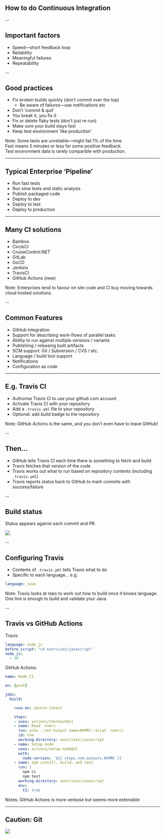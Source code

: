 ## How to do Continuous Integration

--

## Important factors

+ Speed—short feedback loop
+ Reliability
+ Meaningful failures
+ Repeatability

--

## Good practices

+ Fix broken builds quickly (don’t commit over the top)
  + Be aware of failures—use notifications etc
+ Don’t ‘commit & quit’
+ You break it, you fix it
+ Fix or delete flaky tests (don’t just re-run)
+ Make sure your build stays fast
+ Keep test environment ‘like production’

Note: Some tests are unreliable—might fail 1% of the time.  
  Fast means 5 minutes or less for some positive feedback.  
  Test environment data is rarely comparible with production.  

---

## Typical Enterprise ‘Pipeline’

* Run fast tests
* Run slow tests and static analysis
* Publish packaged code
* Deploy to dev
* Deploy to test
* Deploy to production

---

## Many CI solutions

* Bamboo
* CircleCI
* CruiseControl.NET
* GitLab
* GoCD
* Jenkins
* TravisCI
* GitHub Actions (new)

Note: Enterprises tend to favour on site code and CI buy moving towards cloud hosted solutions.   

--

## Common Features

+ GitHub Integration
+ Support for describing work-flows of parallel tasks
+ Ability to run against multiple versions / variants
+ Publishing / releasing built artifacts
+ SCM support: Git / Subversion / CVS / etc.
+ Language / build tool support
+ Notifications
+ Configuration as code

---

## E.g. Travis CI

+ Authorise Travis CI to use your github.com account
+ Activate Travis CI with your repository
+ Add a `.travis.yml` file to your repository
+ Optional: add build badge to the repository

Note: GitHub Actions is the same, and you don’t even have to leave GitHub!

--

## Then…

+ GitHub tells Travis CI each time there is something to fetch and build
+ Travis fetches that version of the code
+ Travis works out what to run based on repository contents (including `.travis.yml`)
+ Travis reports status back to GitHub to mark commits with success/failure

--

## Build status

Status appears against each commit and PR.

<img src=images/travis-build-status.png>

--

## Configuring Travis

* Contents of `.travis.yml` tells Travis what to do
* Specific to each language… e.g.

```yaml
language: java
```

Note: Travis looks at repo to work out how to build once it knows language.  
  One line is enough to build and validate your Java.  

--

## Travis vs GitHub Actions

Travis:

```yaml
language: node_js
before_script: "cd exercises/javascript"
node_js:
  - 10
```
<!-- .element: style="font-size: 35%" -->

GitHub Actions:

```yaml
name: Node CI

on: [push]

jobs:
  build:

    runs-on: ubuntu-latest

    steps:
    - uses: actions/checkout@v1
    - name: Read .nvmrc
      run: echo ::set-output name=NVMRC::$(cat .nvmrc)
      id: nvm
      working-directory: exercises/javascript
    - name: Setup node
      uses: actions/setup-node@v1
      with:
        node-version: '${{ steps.nvm.outputs.NVMRC }}'
    - name: npm install, build, and test
      run: |
        npm ci
        npm test
      working-directory: exercises/javascript
      env:
        CI: true
```

<!-- .element: style="font-size: 25%" -->

Notes: GitHub Actions is more verbose but seems more extensible

---

## Caution: Git

<img src="https://imgs.xkcd.com/comics/git.png">

